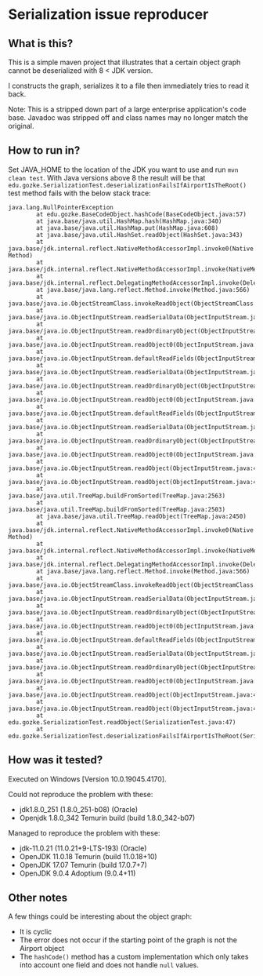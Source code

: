 # Serialization issue reproducer

## What is this?
This is a simple maven project that illustrates that a certain object graph cannot be deserialized with 8 < JDK version.

I constructs the graph, serializes it to a file then immediately tries to read it back.

Note: This is a stripped down part of a large enterprise application's code base. Javadoc was stripped off and class names may no longer match the original.

## How to run in?
Set JAVA_HOME to the location of the JDK you want to use and run `mvn clean test`.
With Java versions above 8 the result will be that `edu.gozke.SerializationTest.deserializationFailsIfAirportIsTheRoot()` test method fails with the below stack trace:

```
java.lang.NullPointerException
        at edu.gozke.BaseCodeObject.hashCode(BaseCodeObject.java:57)
        at java.base/java.util.HashMap.hash(HashMap.java:340)
        at java.base/java.util.HashMap.put(HashMap.java:608)
        at java.base/java.util.HashSet.readObject(HashSet.java:343)
        at java.base/jdk.internal.reflect.NativeMethodAccessorImpl.invoke0(Native Method)
        at java.base/jdk.internal.reflect.NativeMethodAccessorImpl.invoke(NativeMethodAccessorImpl.java:62)
        at java.base/jdk.internal.reflect.DelegatingMethodAccessorImpl.invoke(DelegatingMethodAccessorImpl.java:43)
        at java.base/java.lang.reflect.Method.invoke(Method.java:566)
        at java.base/java.io.ObjectStreamClass.invokeReadObject(ObjectStreamClass.java:1046)
        at java.base/java.io.ObjectInputStream.readSerialData(ObjectInputStream.java:2357)
        at java.base/java.io.ObjectInputStream.readOrdinaryObject(ObjectInputStream.java:2228)
        at java.base/java.io.ObjectInputStream.readObject0(ObjectInputStream.java:1687)
        at java.base/java.io.ObjectInputStream.defaultReadFields(ObjectInputStream.java:2496)
        at java.base/java.io.ObjectInputStream.readSerialData(ObjectInputStream.java:2390)
        at java.base/java.io.ObjectInputStream.readOrdinaryObject(ObjectInputStream.java:2228)
        at java.base/java.io.ObjectInputStream.readObject0(ObjectInputStream.java:1687)
        at java.base/java.io.ObjectInputStream.defaultReadFields(ObjectInputStream.java:2496)
        at java.base/java.io.ObjectInputStream.readSerialData(ObjectInputStream.java:2390)
        at java.base/java.io.ObjectInputStream.readOrdinaryObject(ObjectInputStream.java:2228)
        at java.base/java.io.ObjectInputStream.readObject0(ObjectInputStream.java:1687)
        at java.base/java.io.ObjectInputStream.readObject(ObjectInputStream.java:489)
        at java.base/java.io.ObjectInputStream.readObject(ObjectInputStream.java:447)
        at java.base/java.util.TreeMap.buildFromSorted(TreeMap.java:2563)
        at java.base/java.util.TreeMap.buildFromSorted(TreeMap.java:2503)
        at java.base/java.util.TreeMap.readObject(TreeMap.java:2450)
        at java.base/jdk.internal.reflect.NativeMethodAccessorImpl.invoke0(Native Method)
        at java.base/jdk.internal.reflect.NativeMethodAccessorImpl.invoke(NativeMethodAccessorImpl.java:62)
        at java.base/jdk.internal.reflect.DelegatingMethodAccessorImpl.invoke(DelegatingMethodAccessorImpl.java:43)
        at java.base/java.lang.reflect.Method.invoke(Method.java:566)
        at java.base/java.io.ObjectStreamClass.invokeReadObject(ObjectStreamClass.java:1046)
        at java.base/java.io.ObjectInputStream.readSerialData(ObjectInputStream.java:2357)
        at java.base/java.io.ObjectInputStream.readOrdinaryObject(ObjectInputStream.java:2228)
        at java.base/java.io.ObjectInputStream.readObject0(ObjectInputStream.java:1687)
        at java.base/java.io.ObjectInputStream.defaultReadFields(ObjectInputStream.java:2496)
        at java.base/java.io.ObjectInputStream.readSerialData(ObjectInputStream.java:2390)
        at java.base/java.io.ObjectInputStream.readOrdinaryObject(ObjectInputStream.java:2228)
        at java.base/java.io.ObjectInputStream.readObject0(ObjectInputStream.java:1687)
        at java.base/java.io.ObjectInputStream.readObject(ObjectInputStream.java:489)
        at java.base/java.io.ObjectInputStream.readObject(ObjectInputStream.java:447)
        at edu.gozke.SerializationTest.readObject(SerializationTest.java:47)
        at edu.gozke.SerializationTest.deserializationFailsIfAirportIsTheRoot(SerializationTest.java:26)
```

## How was it tested?
Executed on Windows [Version 10.0.19045.4170].

Could not reproduce the problem with these:
* jdk1.8.0_251 (1.8.0_251-b08) (Oracle)
* Openjdk 1.8.0_342 Temurin build (build 1.8.0_342-b07) 

Managed to reproduce the problem with these:
* jdk-11.0.21 (11.0.21+9-LTS-193) (Oracle)
* OpenJDK 11.0.18 Temurin (build 11.0.18+10)
* OpenJDK 17.07 Temurin (build 17.0.7+7)
* OpenJDK 9.0.4 Adoptium (9.0.4+11)

## Other notes
A few things could be interesting about the object graph:
 * It is cyclic
 * The error does not occur if the starting point of the graph is not the Airport object
 * The `hashCode()` method has a custom implementation which only takes into account one field and does not handle `null` values.
 